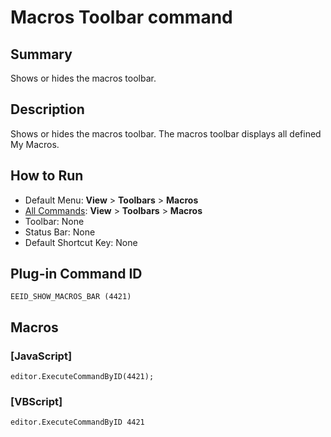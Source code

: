 # Macros Toolbar command

## Summary

Shows or hides the macros toolbar.

## Description

Shows or hides the macros toolbar. The macros toolbar displays all defined My Macros.

## How to Run

- Default Menu: **View** > **Toolbars** \> **Macros**
- [All Commands](../tools/all_commands): **View** > **Toolbars** \> **Macros**
- Toolbar: None
- Status Bar: None
- Default Shortcut Key: None

## Plug-in Command ID

```
EEID_SHOW_MACROS_BAR (4421)```

## Macros

### \[JavaScript\]

```
editor.ExecuteCommandByID(4421);
```

### \[VBScript\]

```
editor.ExecuteCommandByID 4421
```
